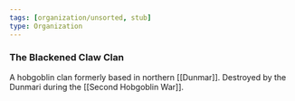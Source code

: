 ```yaml
---
tags: [organization/unsorted, stub]
type: Organization
---
```

### The Blackened Claw Clan

A hobgoblin clan formerly based in northern [[Dunmar]]. Destroyed by the Dunmari during the [[Second Hobgoblin War]]. 